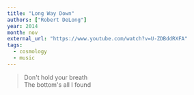 ```yaml
---
title: "Long Way Down"
authors: ["Robert DeLong"]
year: 2014
month: nov
external_url: "https://www.youtube.com/watch?v=U-ZDBddRXFA"
tags:
  - cosmology
  - music
---
```


> Don't hold your breath  
The bottom's all I found
